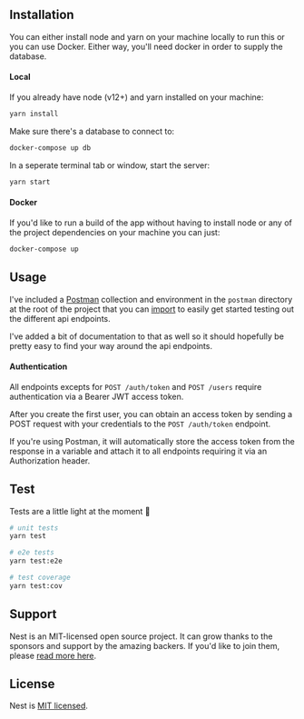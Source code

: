 ## Installation

You can either install node and yarn on your machine locally to run this or you can use Docker. Either way, you'll need docker in order to supply the database.

#### Local

If you already have node (v12+) and yarn installed on your machine:

```bash
yarn install
```

Make sure there's a database to connect to:

```bash
docker-compose up db
```

In a seperate terminal tab or window, start the server:

```bash
yarn start
```

#### Docker

If you'd like to run a build of the app without having to install node or any of
the project dependencies on your machine you can just:

```bash
docker-compose up
```

## Usage

I've included a [Postman](https://www.postman.com/) collection and environment in the `postman` directory at the root of the project that you can [import](https://learning.postman.com/docs/postman/collections/data-formats/#importing-postman-data) to easily get started testing out the different api endpoints.

I've added a bit of documentation to that as well so it should hopefully be pretty easy to find your way around the api endpoints.

#### Authentication

All endpoints excepts for `POST /auth/token` and `POST /users` require authentication via a Bearer JWT access token.

After you create the first user, you can obtain an access token by sending a POST request with your credentials to the `POST /auth/token` endpoint.

If you're using Postman, it will automatically store the access token from the response in a variable and attach it to all endpoints requiring it via an Authorization header.

## Test

Tests are a little light at the moment 🙉

```bash
# unit tests
yarn test

# e2e tests
yarn test:e2e

# test coverage
yarn test:cov
```

## Support

Nest is an MIT-licensed open source project. It can grow thanks to the sponsors and support by the amazing backers. If you'd like to join them, please [read more here](https://docs.nestjs.com/support).

## License

Nest is [MIT licensed](LICENSE).
